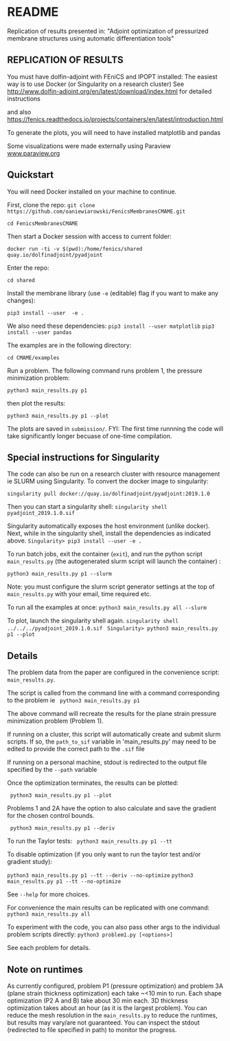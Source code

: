 # README

Replication of results presented in:
"Adjoint optimization of pressurized membrane structures using automatic differentiation tools"

## REPLICATION OF RESULTS
You must have dolfin-adjoint with FEniCS and IPOPT installed:
The easiest way is to use Docker (or Singularity on a research cluster)
See http://www.dolfin-adjoint.org/en/latest/download/index.html for detailed instructions

and also 
https://fenics.readthedocs.io/projects/containers/en/latest/introduction.html

To generate the plots, you will need to have installed matplotlib and pandas 

Some visualizations were made externally using Paraview 
www.paraview.org

## Quickstart

You will need Docker installed on your machine to continue.

First, clone the repo:
`git clone https://github.com/oaniewiarowski/FenicsMembranesCMAME.git`

`cd FenicsMembranesCMAME`

Then start a Docker session with access to current folder:

`docker run -ti -v $(pwd):/home/fenics/shared quay.io/dolfinadjoint/pyadjoint`

Enter the repo:

`cd shared`

Install the membrane library (use `-e` (editable) flag if you want to make any changes):

`pip3 install --user  -e .`

We also need these dependencies:
`pip3 install --user matplotlib`
`pip3 install --user pandas`

The examples are in the following directory:

`cd CMAME/examples`

Run a problem. The following command runs problem 1, the pressure minimization problem:

`python3 main_results.py p1`

then plot the results:

`python3 main_results.py p1 --plot`

The plots are saved in `submission/`. FYI: The first time runnning the code will take significantly longer becuase of one-time compilation.

## Special instructions for Singularity
The code can also be run on a research cluster with resource management ie SLURM
using Singularity. To convert the docker image to singularity:

`singularity pull docker://quay.io/dolfinadjoint/pyadjoint:2019.1.0`

Then you can start a singularity shell:
`singularity shell pyadjoint_2019.1.0.sif`

Singularity automatically exposes the host environment (unlike docker). 
Next, while in the singularity shell, install the dependencies as indicated above.
`Singularity> pip3 install --user -e .`

To run batch jobs, exit the container (`exit`), and run the python script `main_results.py`  (the autogenerated slurm script will launch the container) :

`python3 main_results.py p1 --slurm`

Note: you must configure the slurm script generator settings at the top of `main_results.py` with your email, time required etc.

To run all the examples at once:
`python3 main_results.py all --slurm`

To plot, launch the singularity shell again. 
`singularity shell ../../../pyadjoint_2019.1.0.sif `
`Singularity> python3 main_results.py p1 --plot`
## Details

The problem data from the paper are configured in the convenience script: `main_results.py`.

The script is called from the command line with a command corresponding to the problem ie
` python3 main_results.py p1`

The above command will recreate the results for the plane strain 
pressure minimization problem (Problem 1). 

If running on a cluster, this script will automatically create and submit slurm scripts. If so,
the `path_to_sif` variable in 'main_results.py' may need to be edited to provide the correct path to the `.sif` file
 
If running on a personal machine, stdout is redirected to the output file specified by the `--path` variable

Once the optimization terminates, the results can be plotted:

` python3 main_results.py p1 --plot`

Problems 1 and 2A have the option to also calculate and save the gradient for the chosen control bounds.

` python3 main_results.py p1 --deriv`

To run the Taylor tests:
` python3 main_results.py p1 --tt`

To disable optimization (if you only want to run the taylor test and/or gradient study):

` python3 main_results.py p1 --tt --deriv --no-optimize `
` python3 main_results.py p1 --tt --no-optimize `

See `--help` for more choices.

For convenience the main results can be replicated with one command:
` python3 main_results.py all `
    
To experiment with the code, you can also pass other args to the individual problem scripts directly:
`python3 problem1.py [<options>]`

See each problem for details.

## Note on runtimes
As currently configured, problem P1 (pressure optimization) and problem 3A (plane strain thickness optimization) each take ~<10 min to run. Each shape optimization (P2 A and B) take about 30 min each. 3D thickness optimization takes about an hour (as it is the largest problem). You can reduce the mesh resolution in the `main_results.py` to reduce the runtimes, but results may vary/are not guaranteed. You can inspect the stdout (redirected to file specified in path) to monitor the progress. 


